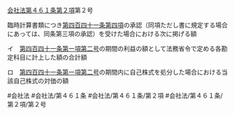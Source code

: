 [会社法第４６１条第２項](会社法＿＿＿＿第４６１条第２項)第２号

臨時計算書類につき[第四百四十一条第四項](会社法＿＿＿＿第４４１条第４項)の承認（同項ただし書に規定する場合にあっては、同条第三項の承認）を受けた場合における次に掲げる額

イ　[第四百四十一条第一項第二号](会社法＿＿＿＿第４４１条第１項第２号)の期間の利益の額として法務省令で定める各勘定科目に計上した額の合計額

ロ　[第四百四十一条第一項第二号](会社法＿＿＿＿第４４１条第１項第２号)の期間内に自己株式を処分した場合における当該自己株式の対価の額


#会社法
#会社法/第４６１条
#会社法/第４６１条/第２項
#会社法/第４６１条/第２項/第２号
